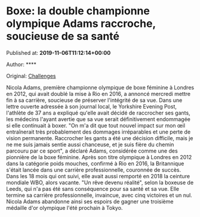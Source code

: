 
# Boxe: la double championne olympique Adams raccroche, soucieuse de sa santé

Published at: **2019-11-06T11:12:14+00:00**

Author: ****

Original: [Challenges](https://www.challenges.fr/sport/boxe-la-double-championne-olympique-adams-raccroche-soucieuse-de-sa-sante_683388)

Nicola Adams, première championne olympique de boxe féminine à Londres en 2012, qui avait doublé la mise à Rio en 2016, a annoncé mercredi mettre fin à sa carrière, soucieuse de préserver l'intégrité de sa vue.
Dans une lettre ouverte adressée à son journal local, le Yorkshire Evening Post, l'athlète de 37 ans a expliqué qu'elle avait décidé de raccrocher ses gants, les médecins l'ayant avertie que sa vue serait définitivement endommagée si elle continuait à boxer.
"On m'a dit que tout nouvel impact sur mon œil entraînerait très probablement des dommages irréparables et une perte de vision permanente. Raccrocher les gants a été une décision difficile, mais je ne me suis jamais sentie aussi chanceuse, et je suis fière du chemin parcouru par ce sport", a déclaré Adams, considérée comme une des pionnière de la boxe féminine.
Après son titre olympique à Londres en 2012 dans la catégorie poids mouches, confirmé à Rio en 2016, la Britannique s'était lancée dans une carrière professionnelle, couronnée de succès. Dans les 18 mois qui ont suivi, elle avait aussi remporté en 2018 la ceinture mondiale WBO, alors vacante.
"Un rêve devenu réalité", selon la boxeuse de Leeds, qui n'a pas été sans conséquence pour sa santé et sa vue.
Elle termine sa carrière professionnelle, invaincue, avec cinq victoires et un nul.
Nicola Adams abandonne ainsi ses espoirs de gagner une troisième médaille d'or olympique l'été prochain à Tokyo.
